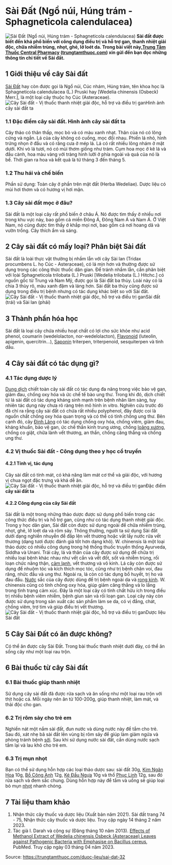 # Sài Đất (Ngổ núi, Húng trám - Sphagneticola calendulacea)

![Sài Đất \(Ngổ núi, Húng trám - Sphagneticola calendulacea\)](https://trungtamthuoc.com/images/others/cay-sai-dat-0-1084.jpg)
**Sài đất được biết đến khá phổ biến với công dụng điều trị và hỗ trợ gan, thanh nhiệt giải độc, chữa nhiễm trùng, nhọt, ghẻ, lở loét da. Trong bài viết này,[Trung Tâm Thuốc Central Pharmacy](https://trungtamthuoc.com/ "Trung Tâm Thuốc Central Pharmacy") ([trungtamthuoc.com](https://trungtamthuoc.com/ "trungtamthuoc.com")) xin gửi đến bạn đọc những thông tin chi tiết về Sài đất.**
##  1 Giới thiệu về cây Sài đất
[Sài Đất](https://trungtamthuoc.com/duoc-lieu/sai-dat-32 "Sài Đất") hay còn được gọi là Ngổ núi, Cúc nhám, Húng trám, tên khoa học là Sphagneticola calendulacea (L.) Pruski hay [Wedelia chinensis (Osbeck) Merr.], là một loại cây thuộc họ Cúc (Asteraceae).
![Cây Sài đất - Vị thuốc thanh nhiệt giải độc, hỗ trợ và điều trị gan](https://trungtamthuoc.com/images/item/cay-sai-dat-2.jpg)Hình ảnh cây sài đất ta
### 1.1 Đặc điểm cây sài đất. Hình ảnh cây sài đất ta
Cây thảo có thân thấp, mọc bò và có màu xanh nhạt. Thân của nó có lông cứng và ngắn. Lá của cây không có cuống, mọc đối nhau. Phiến lá nhỏ, hình trứng nhọn ở đầu và có răng cưa ở mép lá. Lá có rất nhiều lông nhám ở mặt dưới. Khi vò lá tươi, nó có mùi thơm giống như trám. Cụm hoa mọc ở kẽ lá và đầu cành, hoa màu vàng với tràng hình lưỡi ở phía ngoài và quả của nó là bế. Thời gian ra hoa và kết quả là từ tháng 3 đến tháng 5.
### 1.2 Thu hái và chế biến
Phần sử dụng: Toàn cây ở phần trên mặt đất (Herba Wedeliae). Dược liệu có mùi hơi thơm và có hương vị hơi mặn.
### 1.3 Cây sài đất mọc ở đâu?
Sài đất là một loại cây rất phổ biến ở châu Á. Nó được tìm thấy ở nhiều nơi trong khu vực này, bao gồm cả miền Đông Á, Đông Nam Á và Nam Á. Ở Việt Nam, nó cũng được tìm thấy ở khắp mọi nơi, bao gồm cả nơi hoang dã và vườn trồng. Cây thích ẩm và sáng.
##  2 Cây sài đất có mấy loại? Phân biệt Sài đất
Sài đất là loài thực vật thường bị nhầm lẫn với cây Sài lan (Tridax procumbens L. họ Cúc - Asteraceae), có lá mịn hơn và thường được sử dụng trong các công thức thuốc dân gian. 
Để tránh nhầm lẫn, cần phân biệt với loài Sphagneticola trilobata (L.) Pruski [Wedelia trilobata (L.) Hitchc.] có nguồn gốc từ Trung và Nam Mỹ, được gọi là Sài đất ba thùy. Loài này có lá chia 3 thùy rõ, màu xanh đậm và láng hơn. Sài đất ba thùy cũng được sử dụng trong điều trị bệnh nhưng có tác dụng khác biệt so với Sài đất.
![Cây Sài đất - Vị thuốc thanh nhiệt giải độc, hỗ trợ và điều trị gan](https://trungtamthuoc.com/images/item/cay-sai-dat-3.jpg)Sài đất (trái) và Sài lan (phải)
##  3 Thành phần hóa học
Sài đất là loại cây chứa nhiều hoạt chất có lợi cho sức khỏe như acid phenol, coumarin (wedelolacton, nor-wedelolacton), [Flavonoid](https://trungtamthuoc.com/hoat-chat/flavonoid "Flavonoid") (luteolin, apigenin, quercitrin...), [Saponin](https://trungtamthuoc.com/hoat-chat/saponin "Saponin") triterpen, triterpenoid, sesquiterpen và tinh dầu.
##  4 Cây sài đất có tác dụng gì?
### 4.1 Tác dụng dược lý 
[Dung dịch](https://trungtamthuoc.com/bai-viet/dung-dich-thuoc-la-gi-cong-thuc-va-ky-thuat-bao-che-dung-dich-thuoc "Dung dịch") chiết toàn cây sài đất có tác dụng đa năng trong việc bảo vệ gan, giảm đau, chống oxy hóa và ức chế tế bào ung thư. Trong khi đó, dịch chiết từ lá sài đất có tác dụng kháng sinh mạnh trên bệnh nhân lâm sàng, tuy nhiên tác dụng này chưa rõ ràng trên mô hình in vitro. 
Nghiên cứu trước đó đã chỉ ra rằng cây sài đất có chứa rất nhiều polyphenol, đây được coi là nguồn chất chống oxy hóa quan trọng và có thể có tính chống ung thư. Bên cạnh đó, cây [Đinh Lăng](https://trungtamthuoc.com/duoc-lieu/dinh-lang-55 "Đinh Lăng") có tác dụng chống oxy hóa, chống viêm, giảm đau, kháng khuẩn, bảo vệ gan, ức chế thần kinh trung ương, chống [loãng xương](https://trungtamthuoc.com/bai-viet/trieu-chung-va-nguyen-nhan-gay-benh-loang-xuong "loãng xương"), chống co giật, chữa lành vết thương, an thần, chống căng thẳng và chống ung thư.
### 4.2 Vị thuốc Sài đất - Công dụng theo y học cổ truyền
#### 4.2.1 Tính vị, tác dụng
Cây sài đất có tính mát, có khả năng làm mát cơ thể và giải độc, với hương vị chua ngọt đặc trưng và khá dễ ăn.
![Cây Sài đất - Vị thuốc thanh nhiệt giải độc, hỗ trợ và điều trị gan](https://trungtamthuoc.com/images/item/cay-sai-dat-5.jpg)Đặc điểm **cây sài đất ta**
#### 4.2.2 Công dụng của cây Sài đất
Sài đất là một trong những thảo dược được sử dụng phổ biến trong các công thức điều trị và hỗ trợ gan, cũng như có tác dụng thanh nhiệt giải độc. 
Trong y học dân gian, Sài đất còn được sử dụng ngoài để chữa nhiễm trùng, nhọt, ghẻ, lở loét da và rôm sảy. Thông thường, người ta sử dụng Sài đất dưới dạng nghiền nhuyễn để đắp lên vết thương hoặc vắt lấy nước rửa vết thương (dạng tươi được đánh giá tốt hơn dạng khô).
W. chinensis là một loại thảo dược có nhiều công dụng trong hệ thống thuốc truyền thống Ayurveda, Siddha và Unani. Trái cây, lá và thân của cây được sử dụng để chữa trị nhiều loại bệnh khác nhau như vết cắn và vết đốt, sốt và nhiễm trùng, rối loạn chức năng thận, [cảm lạnh](https://trungtamthuoc.com/bai-viet/cam-lanh-nguyen-nhan-trieu-chung-va-cac-bai-thuoc-dan-gian-chua-tri "cảm lạnh"), vết thương và vô kinh. Lá cây còn được sử dụng để nhuộm tóc và kích thích mọc tóc, cũng như trị bệnh chân voi, đau răng, nhức đầu và ung thư. Ngoài ra, lá còn có tác dụng bổ huyết, trị ho và đau đầu. [Nước](https://trungtamthuoc.com/hoat-chat/nuoc "Nước") sắc của cây được dùng để trị bệnh ngoài da và [rong kinh](https://trungtamthuoc.com/bai-viet/rong-kinh-rong-huyet "rong kinh"). W. chinensis cũng có tính chống oxy hóa, giúp giảm căng thẳng và lo lắng trong tình trạng cảm xúc. Đây là một loại cây có tính chất hữu ích trong điều trị nhiều bệnh viêm nhiễm, bệnh giun sán và rối loạn gan. Loại cây này còn được sử dụng trong sản xuất các sản phẩm làm se da, có vị đắng, chát, chống viêm, trợ tim và giúp điều trị vết thương.
![Cây Sài đất - Vị thuốc thanh nhiệt giải độc, hỗ trợ và điều trị gan](https://trungtamthuoc.com/images/item/cay-sai-dat-4.jpg)Dược liệu Sài đất
##  5 Cây Sài Đất có ăn được không?
Có thể ăn được cây Sài Đất. Trong bài thuốc thanh nhiệt dưới đây, có thể ăn sống cây như một loại rau trộn.
##  6 Bài thuốc từ cây Sài đất
### 6.1 Bài thuốc giúp thanh nhiệt
Sử dụng cây sài đất đã được rửa sạch và ăn sống như một loại rau trộn với thịt hoặc cá. Mỗi ngày nên ăn từ 100-200g, giúp thanh nhiệt, làm mát, và thải độc cho gan.
### 6.2 Trị rôm sảy cho trẻ em
Nghiền nát một nắm sài đất, đun nước và dùng nước này để tắm cho trẻ. Sau đó, xát nhẹ bã sài đất lên vùng bị rôm sảy để giúp làm giảm ngứa và phòng tránh bệnh [sởi](https://trungtamthuoc.com/bai-viet/benh-soi "sởi"). Sau khi sử dụng nước sài đất, cần dùng nước sạch tắm lại và lau khô cho trẻ em.
### 6.3 Trị mụn nhọt
Bạn có thể sử dụng hỗn hợp các loại thảo dược sau: sài đất 30g, [Kim Ngân Hoa](https://trungtamthuoc.com/duoc-lieu/kim-ngan-hoa-33 "Kim Ngân Hoa") 10g, [Bồ Công Anh](https://trungtamthuoc.com/duoc-lieu/bo-cong-anh-30 "Bồ Công Anh") 12g, [Ké Đầu Ngựa](https://trungtamthuoc.com/duoc-lieu/ke-dau-ngua-83 "Ké Đầu Ngựa") 10g và thổ [Phục Linh](https://trungtamthuoc.com/duoc-lieu/phuc-linh-18 "Phục Linh") 12g, sau đó rửa sạch và đem sắc chung. Dùng hỗn hợp này để tắm và uống sẽ giúp loại bỏ mụn [nhọt](https://trungtamthuoc.com/bai-viet/nhot "nhọt") nhanh chóng.
##  7 Tài liệu tham khảo
  1. Nhận thức cây thuốc và dược liệu (Xuất bản năm 2021). Sài đất trang 74 - 75, Nhận thức cây thuốc và dược liệu. Truy cập ngày 14 tháng 2 năm 2023.
  2. Tác giả I. Darah và cộng sự (Đăng tháng 10 năm 2013). [Effects of Methanol Extract of Wedelia chinensis Osbeck (Asteraceae) Leaves against Pathogenic Bacteria with Emphasise on Bacillus cereus](https://www.ncbi.nlm.nih.gov/pmc/articles/PMC3877514/), PubMed. Truy cập ngày 03 tháng 04 năm 2023.




Source: https://trungtamthuoc.com/duoc-lieu/sai-dat-32